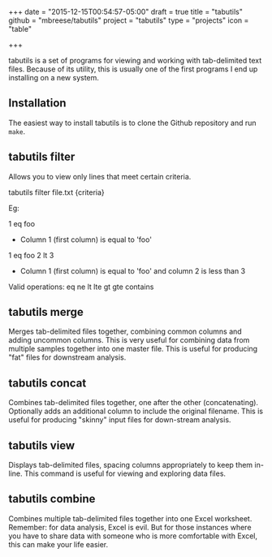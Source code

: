 +++
date = "2015-12-15T00:54:57-05:00"
draft = true
title = "tabutils"
github = "mbreese/tabutils"
project = "tabutils"
type = "projects"
icon = "table"

+++

tabutils is a set of programs for viewing and working with tab-delimited text files. Because of
its utility, this is usually one of the first programs I end up installing on a new system.

## Installation

The easiest way to install tabutils is to clone the Github repository and run `make`.

## tabutils filter
Allows you to view only lines that meet certain criteria.

tabutils filter file.txt {criteria}

Eg: 

1 eq foo

- Column 1 (first column) is equal to 'foo'

1 eq foo 2 lt 3

- Column 1 (first column) is equal to 'foo' and column 2 is less than 3

Valid operations:
eq
ne
lt
lte
gt
gte
contains

## tabutils merge

Merges tab-delimited files together, combining common columns and adding uncommon columns. This is very useful for
combining data from multiple samples together into one master file. This is useful for producing "fat" files for
downstream analysis.

## tabutils concat

Combines tab-delimited files together, one after the other (concatenating). Optionally adds an additional column
to include the original filename. This is useful for producing "skinny" input files for down-stream analysis.

## tabutils view

Displays tab-delimited files, spacing columns appropriately to keep them in-line. This command is useful for viewing
and exploring data files.

## tabutils combine

Combines multiple tab-delimited files together into one Excel worksheet. Remember: for data analysis, Excel is evil. But
for those instances where you have to share data with someone who is more comfortable with Excel, this can make your
life easier.
